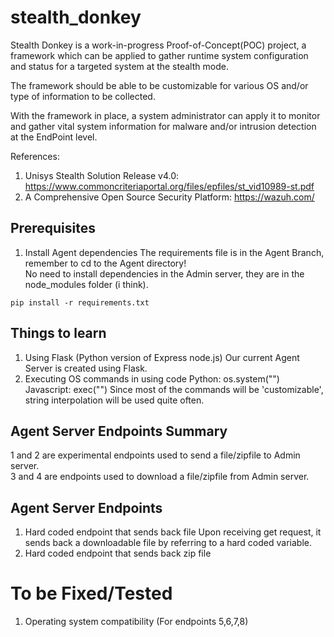 # stealth_donkey
Stealth Donkey is a work-in-progress Proof-of-Concept(POC) project, a framework which can be applied to gather runtime system configuration and status for a targeted system at the stealth mode.

The framework should be able to be customizable for various OS and/or type of information to be collected. 

With the framework in place, a system administrator can apply it to monitor and gather vital system information for malware and/or intrusion detection at the EndPoint level. 

References:
1.	Unisys Stealth Solution Release v4.0: https://www.commoncriteriaportal.org/files/epfiles/st_vid10989-st.pdf
2.	A Comprehensive Open Source Security Platform: https://wazuh.com/

## Prerequisites
1. Install Agent dependencies
The requirements file is in the Agent Branch, remember to cd to the Agent directory!<br />
No need to install dependencies in the Admin server, they are in the node_modules folder (i think).
```
pip install -r requirements.txt
```

## Things to learn
1. Using Flask (Python version of Express node.js)
Our current Agent Server is created using Flask.
2. Executing OS commands in using code
Python: os.system("<Command>")
Javascript: exec("<Command>")
Since most of the commands will be 'customizable', string interpolation will be used quite often.

## Agent Server Endpoints Summary
1 and 2 are experimental endpoints used to send a file/zipfile to Admin server. <br />
3 and 4 are endpoints used to download a file/zipfile from Admin server. <br />
  
## Agent Server Endpoints 
1. Hard coded endpoint that sends back file
Upon receiving get request, it sends back a downloadable file by referring to a hard coded variable.
2. Hard coded endpoint that sends back zip file
  
# To be Fixed/Tested
1. Operating system compatibility (For endpoints 5,6,7,8)
